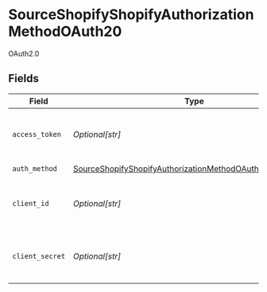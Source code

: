 # SourceShopifyShopifyAuthorizationMethodOAuth20

OAuth2.0


## Fields

| Field                                                                                                                                       | Type                                                                                                                                        | Required                                                                                                                                    | Description                                                                                                                                 |
| ------------------------------------------------------------------------------------------------------------------------------------------- | ------------------------------------------------------------------------------------------------------------------------------------------- | ------------------------------------------------------------------------------------------------------------------------------------------- | ------------------------------------------------------------------------------------------------------------------------------------------- |
| `access_token`                                                                                                                              | *Optional[str]*                                                                                                                             | :heavy_minus_sign:                                                                                                                          | The Access Token for making authenticated requests.                                                                                         |
| `auth_method`                                                                                                                               | [SourceShopifyShopifyAuthorizationMethodOAuth20AuthMethod](../../models/shared/sourceshopifyshopifyauthorizationmethodoauth20authmethod.md) | :heavy_check_mark:                                                                                                                          | N/A                                                                                                                                         |
| `client_id`                                                                                                                                 | *Optional[str]*                                                                                                                             | :heavy_minus_sign:                                                                                                                          | The Client ID of the Shopify developer application.                                                                                         |
| `client_secret`                                                                                                                             | *Optional[str]*                                                                                                                             | :heavy_minus_sign:                                                                                                                          | The Client Secret of the Shopify developer application.                                                                                     |